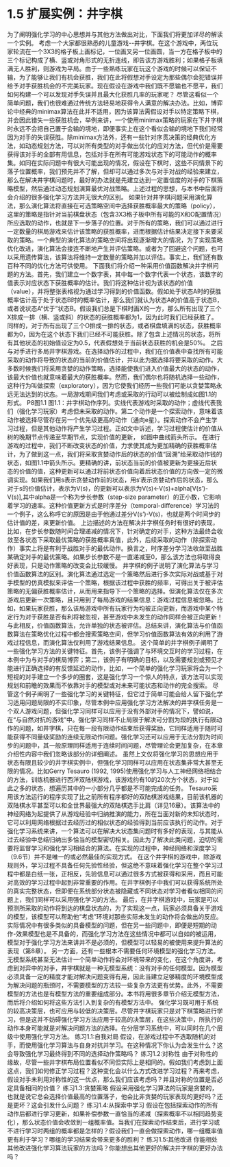 # 1.5 扩展实例：井字棋
为了阐明强化学习的中心思想并与其他方法做出对比，下面我们将更加详尽的解读一个实例。
    考虑一个大家都很熟悉的儿童游戏--井字棋。在这个游戏中，两位玩家轮流在一个3X3的格子板上画标记，一位画叉另一位画圆，当一方在格子板中的三个标记构成了横、竖或对角形式的无折连线，即告该方游戏胜利；如果格子板填满无人胜利，则游戏为平局。由于一些熟练玩家在玩这个游戏的时候可以保证不输，为了能够让我们有机会获胜，我们在此将假想对手设定为那些偶尔会犯错误并给予对手获胜机会的不完美玩家。现在假设在游戏中我们既不愿输也不愿平，我们如何构建一个可以发现对手失误并且最大化获胜几率的玩家呢？
    尽管这看似一个简单问题，我们也很难通过传统方法轻易地获得令人满意的解决办法。比如，博弈论中经典的minimax算法在此并不适用，因为该算法需假设对手以特定策略下棋，并会因此错失一些获胜机会，举例来讲，一个使用minimax策略的玩家在下井字棋时永远不会把自己置于会输的境地，即便事实上在这个看似会输的境地下我们经常因为对手的失误获胜。除minimax方法外，还有一些针对序贯决策的经典优化方法，如动态规划方法，可以对所有类型的对手做出优化的应对方法，但代价是需要获得该对手的全部有用信息，包括对手在所有可能游戏状态下的可能动作的概率集。如同在实际问题中有很大可能出现的情况，假设在下棋时，这些不同情景下的落子位置概率，我们预先并不了解，但却可以通过多次与对手对战的经验来建立，那么在解决井字棋问题时，最好的办法就是先建立达到一定置信度的对手的下棋策略模型，然后通过动态规划演算最优对战策略。上述过程的思想，与本书中后面将会介绍的很多强化学习方法并无很大的区别。
    如果针对井字棋问题采用演化算法，那么演化算法将直接在可选策略空间中选择获胜概率最大的策略（policy），这里的策略是指针对当前棋盘状态（包含3X3格子板中所有可能的X和O配置情况）所应选取的动作，也就是下一步落子的位置。对于所有的策略，我们可以通过进行一定数量的棋局游戏来估计该策略的获胜概率，进而根据估计结果决定接下来要采取的策略。一个典型的演化算法的策略空间将出现逐渐增大的情况，为了实现策略优化改进，演化算法会接连不断地产生并评估策略。或者为了回避这个问题，也可以采用遗传算法，该算法将维持一定数量的策略并加以评估。事实上，我们还有数百种不同的优化方法可供使用。
下面我们将介绍一种采用价值函数解决井字棋问题的方法。首先，我们建立一个数字表，其中每一个数字代表一个状态，该数字的值表示对应状态下获胜概率的估计。我们将这种估计视为该状态的价值（value），并将整张表格视为通过学习得到的价值函数。假如处于状态A时的获胜概率估计高于处于状态B时的概率估计，那么我们就认为状态A的价值高于状态B，或者说状态A“优于”状态B。假设我们总是下棋时画X的一方，那么所有出现了三个X排成一排（横、竖或斜）的状态的获胜概率都为1，因为此时我们已经获胜了。同样的，对于所有出现了三个O排成一排的状态，或者棋盘填满的状态，获胜概率都为0，因为在这个状态下我们已经不可能获胜。除了包含上述情况的状态，将所有其他状态的初始值设定为0.5，代表假想处于当前状态获胜的机会是50%。
    之后与对手进行多局井字棋游戏。在选择动作的过程中，我们在价值表中查找所有可能采取的动作将导致的状态的当前的价值估计，并以此为据选择将要采取的动作。大多数时候我们将采用贪婪的动作策略，选择能使我们进入价值最大的状态的动作，该最大价值也就意味着最大的获胜概率。然而，我们偶尔也将随机选择一些动作，这种行为叫做探索（exploratory），因为它使我们经历一些我们可能以贪婪策略永远无法达到的状态。一局游戏期间我们考虑或采取的行动可以被绘制成如图1.1的形式。
P8图1.1
图1.1：井字棋动作序列。实线代表游戏时采取的动作；虚线代表我们（强化学习玩家）考虑但未采取的动作。第二个动作是一个探索动作，意味着该动作被选择尽管存在另一个优先级更高的动作（通向e星）。探索动作不会产生学习过程，但是其他动作将产生学习过程。正如文中诉述，学习过程使估计的价值从树的晚期节点传递至早期节点，实现价值的更新， 如图中曲线箭头所示。
    在进行游戏的过程中，我们不断改变状态的价值，力求使其成为更加精确的获胜概率估计，为了做到这一点，我们将采取贪婪动作后的状态的价值“回溯”给采取动作钱的状态，如图1.1中箭头所示。更精确的讲，前状态当前的价值被更新为更接近后状态的价值的值，这种更新可以通过将前状态价值向着后状态价值的方向做一定的微调实现。如果我们用s表示贪婪动作前的状态，用s‘表示贪婪动作后的状态，那么对于s的价值估计，表示为V(s)，的更新可以表示为V(s)←V(s)+alpha[V(s’)-V(s)],其中alpha是一个称为步长参数（step-size parameter）的正小数，它影响着学习的速率。这种价值更新方式是时序差分（temporal-difference）学习法的一个例子，这么称呼它的原因是由于他通过差分V(s’)-V(s)，也就是两个时间步的估计值的差，来更新价值。
    上边描述的方法在解决井字棋任务时有很好的表现，比如，在步长参数随时间合理递减的情况下，针对确定的对手，这种方法最终会收敛至各状态下采取最优策略的获胜概率真值，此外，后续采取的动作（除探索动作）事实上将是有利于战胜对手的最优动作。换言之，时序差分学习法收敛至战胜某确定对手的最优策略。如果步长参数不是一直递减至0，那么该方法也将取得良好表现，只是动作策略的改变会比较缓慢。
    井字棋的例子说明了演化算法与学习价值函数算法的区别。演化算法通过选定一个策略然后进行多次实际对战或基于对手模型的仿真模拟来评估一个策略，根据该过程中获胜的频率，可得出关于被评估策略的无偏获胜概率估计，从而用来指导下一个策略的选择。但演化算法仅在多次游戏后更新一次策略，且只用到了每局游戏的结果信息：游戏过程信息被忽略。比如，如果玩家获胜，那么该局游戏中所有玩家行为均被正向更新，而游戏中某个特定行为对于获胜是否有利将被忽视，甚至游戏中未发生的动作同样会被正向更新！与此相反，价值函数算法，允许单独的状态被评估。总结来讲，演化算法与价值函数算法在策略优化过程中都会搜索策略空间，但学习价值函数算法有效的利用了游戏过程信息，而演化算法仅利用了游戏结果信息。
    这个简单的井字棋例子阐明了一些强化学习方法的关键特征。首先，该例子强调了与环境交互时的学习过程，在本例中为与对手的棋局博弈；第二，该例子有明确的目标，以及需要规划或预见才能进行正确选择的有反馈延迟的动作，比如，一个简单的强化学习玩家将会为一个短视的对手建立一个多步的圈套，这是强化学习一个惊人的特点，该方法可以实现规划和前瞻的效果而不依靠对手的模型或对未来可能状态和动作的完全搜索。
    尽管这个例子阐明了一些强化学习的关键特征，但它过于简单可能会给人留下强化学习适用问题局限的不实印象，尽管本例中应用强化学习方法解决的井字棋任务是一个双人游戏问题，但强化学习同样可以应用于没有外部对手的情况下，譬如说，在“与自然对抗的游戏”中。强化学习同样不止局限于解决可分割为段的执行有限动作的问题，如井字棋，只在每一段有限动作结束后获得奖励，它同样适用于随时可能获得不同量级奖励的连续无限动作问题。强化学习还可以应用于无法分割为时间步的问题中，其一般原理同样适用于连续时间问题，尽管理论会更加复杂，在本章介绍性内容中我们忽略该部分的详细阐述。
    虽然上文仅将强化学习的思想应用于状态有限且较少的井字棋实例中，但强化学习同样可以应用在状态集非常大甚至无限的情况。比如Gerry Tesauro (1992, 1995)使用强化学习与人工神经网络相结合的方法，训练机器进行西洋双陆棋游戏，该游戏约有10的20次方个状态，对于如此之多的状态，想遍历其中的一小部分几乎都是不可能完成的任务。 Tesauro采用该方法运行的程序实现了比之前所有程序都好的双陆棋游戏结果，目前该机器的双陆棋水平甚至可以和全世界最强大的双陆棋选手比肩（详见16章）。该算法中的神经网络为起提供了从游戏经验中归纳推演的能力，所在当面对新的未知状态时，它可以利用网络根据过去经历过的相似状态的经验得到当前应该执行的动作。对于强化学习系统来讲，一个算法可以在解决大状态集问题时有多好的表现，与其能从过去经验中总结归纳出多恰当的模型密切相关。因此为了解决此类问题，迫切的需要将监督学习和强化学习相结合的算法。在实现的过程中，神经网络和深度学习（9.6节）并不是唯一的或必然最佳的实现方式。
    在这个井字棋的游戏中，除游戏规则外，学习过程不具备任何先验性经验，但这绝不意味着强化学习在整个学习过程中都是白纸一张，正相反，先验信息可以通过很多方式被获得和采用，而且可能对高效的学习过程中起到非常重要的作用。在井字棋例子中我们可以获得系统所处的真实完整状态，但即便在系统部分状态被隐藏或不同状态对学习者看似相同的问题上，我们同样可以采用强化学习的方法。
    最后，在井字棋游戏中，玩家是可以预测所采取的动作将到达的棋盘状态的，为了实现这一点，玩家必须具备关于游戏的模型，该模型可以帮助他“考虑”环境对那些实际未发生的动作将会做出的反应。实际情况中有很多类似的具备模型的问题，但在另一些问题中，即便是短期的动作-效果模型也是不具备的，而强化学习方法在这些情况中都可以自如的被运用，模型对于强化学习方法来讲并不是必须的，但模型可以轻易的被使用来提升算法的表现（第8章）。
    另一方面，还有一些根本不需要任何环境模型的强化学习方法。无模型系统甚至无法估计一个简单动作将会对环境带来的变化，在这个角度讲，考虑到对弈中的对手，井字棋就是一种无模型系统：没有对手的任何模型。因为模型必须具备一定的精度才能对解决问题变得有用，因此当建立足够精度的环境模型成为解决问题的瓶颈时，不需要模型的方法较一些复杂方法更有优势。此外，不需要模型的方法也是有模型方法的重要组成部分。本书将用很多章节介绍无模型方法，而后将介绍如何将这些方法引入到复杂的有模型方法中。
    强化学习既可用于系统的较高决策层，也可应用与较低的决策层。尽管井字棋玩家只是对下棋策略进行学习，但是这并不妨碍强化学习方法应用于较高的决策层，在这些决策中，所执行的动作本身可能就是对解决问题方法的选择。在分层学习系统中，可以同时在几个层级中使用强化学习方法。
练习1.1:自我对局  假设，在游戏过程中不选取随机的对手，而使用强化学习算法与自身对抗并学习。在这种情况下你认为会发生什么？这会导致强化学习最终得到不同的选择动作策略吗？
练习1.2:对称性  由于对称性的缘故，尽管一些井字棋布局位置看似不同但实际上是相同的。假如我们考虑到上面这点，我们如何修正学习过程？这种变化会以什么方式改进学习过程？再来考虑，假设对手未利用对称性的这一优点，那么我们应该考虑吗？并且对称的位置是否必定具备相同的价值？
练习1.3:贪婪策略   假设采用强化学习算法的玩家是贪婪的，也就是说它总会选择价值最高的位置落子，他会比非贪婪的玩家表现的更好吗？还是更坏？这会引发什么问题？
练习1.4:从探索中学习  假设在包括探索动作的所有动作后都进行学习更新，如果补偿参数一直恰当的递减（探索概率不以相同趋势变化），那么状态价值会收敛到一组概率值。当我们在探索动作结束后，进行学习或不进行学习时两组的概率都是怎样的？假设我们一直会做探索动作，哪一组概率值更有利于学习？哪组的学习结果会带来更多的胜利？
练习1.5:其他改进  你能相处其他改进强化学习算法玩家的方法吗？你能想出其他更好的解决井字棋的更好办法吗？
